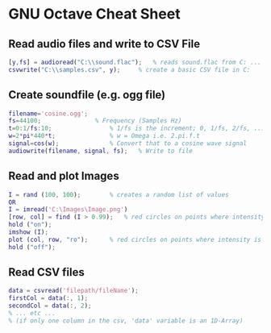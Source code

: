 # GNU Octave Cheat Sheet
## Read audio files and write to CSV File
```matlab
[y,fs] = audioread("C:\\sound.flac");	% reads sound.flac from C: ... // is to use / symbol
csvwrite("C:\\samples.csv", y);		% create a basic CSV file in C:
```
	
## Create soundfile (e.g. ogg file)
```matlab
filename='cosine.ogg';
fs=44100;				% Frequency (Samples Hz)
t=0:1/fs:10;				% 1/fs is the increment; 0, 1/fs, 2/fs, ... , 10
w=2*pi*440*t;				% w = Omega i.e. 2.pi.f.t
signal=cos(w);				% Convert that to a cosine wave signal
audiowrite(filename, signal, fs);	% Write to file 
```
	
## Read and plot Images
```matlab
I = rand (100, 100); 		% creates a random list of values
OR
I = imread('C:\Images\Image.png')
[row, col] = find (I > 0.99);	% red circles on points where intensity is above 0.99
hold ("on");
imshow (I);
plot (col, row, "ro");		% red circles on points where intensity is above 0.99
hold ("off");
```

## Read CSV files
```matlab
data = csvread('filepath/fileName');
firstCol = data(:, 1);
secondCol = data(:, 2);
% ... etc ...
% (if only one column in the csv, 'data' variable is an 1D-Array)
```

